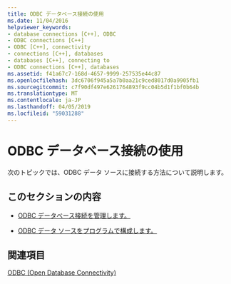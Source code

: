 ```yaml
---
title: ODBC データベース接続の使用
ms.date: 11/04/2016
helpviewer_keywords:
- database connections [C++], ODBC
- ODBC connections [C++]
- ODBC [C++], connectivity
- connections [C++], databases
- databases [C++], connecting to
- ODBC connections [C++], databases
ms.assetid: f41a67c7-168d-4657-9999-257535e44c87
ms.openlocfilehash: 3dc6706f945a5a7b0aa21c9ced8017d0a9905fb1
ms.sourcegitcommit: c7f90df497e6261764893f9cc04b5d1f1bf0b64b
ms.translationtype: MT
ms.contentlocale: ja-JP
ms.lasthandoff: 04/05/2019
ms.locfileid: "59031288"
---
```

# <a name="work-with-odbc-database-connections"></a>ODBC データベース接続の使用

次のトピックでは、ODBC データ ソースに接続する方法について説明します。

## <a name="in-this-section"></a>このセクションの内容

- [ODBC データベース接続を管理します。](../../data/odbc/data-source-managing-connections-odbc.md)

- [ODBC データ ソースをプログラムで構成します。](../../data/odbc/data-source-programmatically-configuring-an-odbc-data-source.md)

## <a name="see-also"></a>関連項目

[ODBC (Open Database Connectivity)](../../data/odbc/open-database-connectivity-odbc.md)